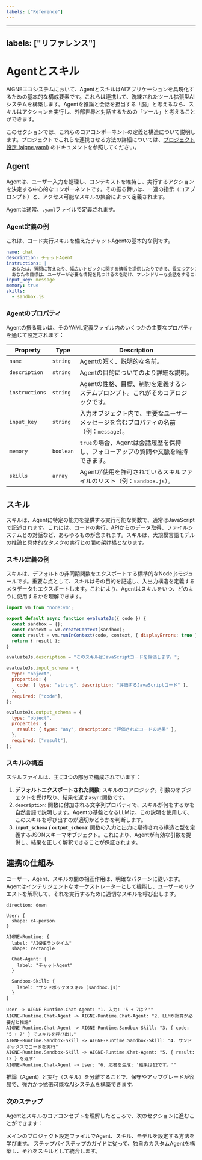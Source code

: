 ```yaml
---
labels: ["Reference"]
---
```


---
labels: ["リファレンス"]
---

# Agentとスキル

AIGNEエコシステムにおいて、AgentとスキルはAIアプリケーションを具現化するための基本的な構成要素です。これらは連携して、洗練されたツール拡張型AIシステムを構築します。Agentを推論と会話を担当する「脳」と考えるなら、スキルはアクションを実行し、外部世界と対話するための「ツール」と考えることができます。

このセクションでは、これらのコアコンポーネントの定義と構造について説明します。プロジェクトでこれらを連携させる方法の詳細については、[プロジェクト設定 (aigne.yaml)](./core-concepts-project-configuration.md) のドキュメントを参照してください。

## Agent

Agentは、ユーザー入力を処理し、コンテキストを維持し、実行するアクションを決定する中心的なコンポーネントです。その振る舞いは、一連の指示（コアプロンプト）と、アクセス可能なスキルの集合によって定義されます。

Agentは通常、`.yaml`ファイルで定義されます。

### Agent定義の例

これは、コード実行スキルを備えたチャットAgentの基本的な例です。

```yaml chat.yaml icon=mdi:robot-outline
name: chat
description: チャットAgent
instructions: |
  あなたは、質問に答えたり、幅広いトピックに関する情報を提供したりできる、役立つアシスタントです。
  あなたの目標は、ユーザーが必要な情報を見つけるのを助け、フレンドリーな会話をすることです。
input_key: message
memory: true
skills:
  - sandbox.js
```

### Agentのプロパティ

Agentの振る舞いは、そのYAML定義ファイル内のいくつかの主要なプロパティを通じて設定されます：

| Property       | Type      | Description                                                                                             |
|----------------|-----------|---------------------------------------------------------------------------------------------------------|
| `name`         | `string`  | Agentの短く、説明的な名前。                                                                              |
| `description`  | `string`  | Agentの目的についてのより詳細な説明。                                                                    |
| `instructions` | `string`  | Agentの性格、目標、制約を定義するシステムプロンプト。これがそのコアロジックです。                      |
| `input_key`    | `string`  | 入力オブジェクト内で、主要なユーザーメッセージを含むプロパティの名前（例：`message`）。                  |
| `memory`       | `boolean` | `true`の場合、Agentは会話履歴を保持し、フォローアップの質問や文脈を維持できます。                        |
| `skills`       | `array`   | Agentが使用を許可されているスキルファイルのリスト（例：`sandbox.js`）。                                  |

## スキル

スキルは、Agentに特定の能力を提供する実行可能な関数で、通常はJavaScriptで記述されます。これには、コードの実行、APIからのデータ取得、ファイルシステムとの対話など、あらゆるものが含まれます。スキルは、大規模言語モデルの推論と具体的なタスクの実行との間の架け橋となります。

### スキル定義の例

スキルは、デフォルトの非同期関数をエクスポートする標準的なNode.jsモジュールです。重要な点として、スキルはその目的を記述し、入出力構造を定義するメタデータもエクスポートします。これにより、Agentはスキルをいつ、どのように使用するかを理解できます。

```javascript sandbox.js icon=logos:javascript
import vm from "node:vm";

export default async function evaluateJs({ code }) {
  const sandbox = {};
  const context = vm.createContext(sandbox);
  const result = vm.runInContext(code, context, { displayErrors: true });
  return { result };
}

evaluateJs.description = "このスキルはJavaScriptコードを評価します。";

evaluateJs.input_schema = {
  type: "object",
  properties: {
    code: { type: "string", description: "評価するJavaScriptコード" },
  },
  required: ["code"],
};

evaluateJs.output_schema = {
  type: "object",
  properties: {
    result: { type: "any", description: "評価されたコードの結果" },
  },
  required: ["result"],
};
```

### スキルの構造

スキルファイルは、主に3つの部分で構成されています：

1.  **デフォルトエクスポートされた関数**: スキルのコアロジック。引数のオブジェクトを受け取り、結果を返す`async`関数です。
2.  **`description`**: 関数に付加される文字列プロパティで、スキルが何をするかを自然言語で説明します。Agentの基盤となるLLMは、この説明を使用して、このスキルを呼び出すのが適切かどうかを判断します。
3.  **`input_schema` / `output_schema`**: 関数の入力と出力に期待される構造と型を定義するJSONスキーマオブジェクト。これにより、Agentが有効な引数を提供し、結果を正しく解釈できることが保証されます。

## 連携の仕組み

ユーザー、Agent、スキルの間の相互作用は、明確なパターンに従います。Agentはインテリジェントなオーケストレーターとして機能し、ユーザーのリクエストを解釈して、それを実行するために適切なスキルを呼び出します。

```d2
direction: down

User: {
  shape: c4-person
}

AIGNE-Runtime: {
  label: "AIGNEランタイム"
  shape: rectangle

  Chat-Agent: {
    label: "チャットAgent"
  }

  Sandbox-Skill: {
    label: "サンドボックススキル (sandbox.js)"
  }
}

User -> AIGNE-Runtime.Chat-Agent: "1. 入力: '5 + 7は？'"
AIGNE-Runtime.Chat-Agent -> AIGNE-Runtime.Chat-Agent: "2. LLMが計算が必要だと推論"
AIGNE-Runtime.Chat-Agent -> AIGNE-Runtime.Sandbox-Skill: "3. { code: '5 + 7' } でスキルを呼び出し"
AIGNE-Runtime.Sandbox-Skill -> AIGNE-Runtime.Sandbox-Skill: "4. サンドボックスでコードを実行"
AIGNE-Runtime.Sandbox-Skill -> AIGNE-Runtime.Chat-Agent: "5. { result: 12 } を返す"
AIGNE-Runtime.Chat-Agent -> User: "6. 応答を生成: '結果は12です。'"
```

推論（Agent）と実行（スキル）を分離することで、保守やアップグレードが容易で、強力かつ拡張可能なAIシステムを構築できます。

### 次のステップ

Agentとスキルのコアコンセプトを理解したところで、次のセクションに進むことができます：

<x-cards>
  <x-card data-title="プロジェクト設定 (aigne.yaml)" data-icon="lucide:file-cog" data-href="/core-concepts/project-configuration">
    メインのプロジェクト設定ファイルでAgent、スキル、モデルを設定する方法を学びます。
  </x-card>
  <x-card data-title="カスタムAgentの作成" data-icon="lucide:wand-sparkles" data-href="/guides/creating-a-custom-agent">
    ステップバイステップのガイドに従って、独自のカスタムAgentを構築し、それをスキルとして統合します。
  </x-card>
</x-cards>
